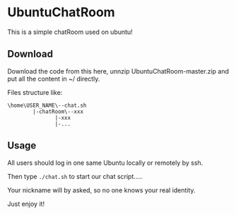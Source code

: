 # UbuntuChatRoom

This is a simple chatRoom used on ubuntu!

## Download

Download the code from this here, unnzip UbuntuChatRoom-master.zip and put all the content in ~/ directly.

Files structure like:

```
\home\USER_NAME\--chat.sh
		|-chatRoom\--xxx
			   |-xxx
			   |-...
```

## Usage

All users should log in one same Ubuntu locally or remotely by ssh. 

Then type ```./chat.sh``` to start our chat script.....

Your nickname will by asked, so no one knows your real identity.

Just enjoy it!
